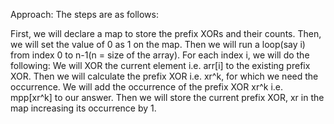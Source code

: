 Approach:
The steps are as follows:

First, we will declare a map to store the prefix XORs and their counts.
Then, we will set the value of 0 as 1 on the map.
Then we will run a loop(say i) from index 0 to n-1(n = size of the array).
For each index i, we will do the following:
We will XOR the current element i.e. arr[i] to the existing prefix XOR.
Then we will calculate the prefix XOR i.e. xr^k, for which we need the occurrence.
We will add the occurrence of the prefix XOR xr^k i.e. mpp[xr^k] to our answer.
Then we will store the current prefix XOR, xr in the map increasing its occurrence by 1.